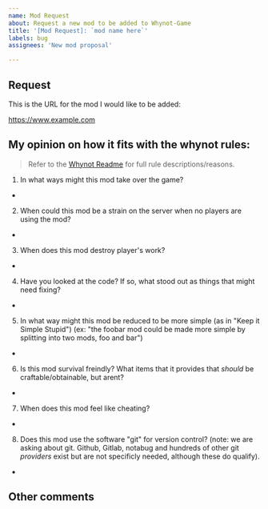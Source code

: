 ```yaml
---
name: Mod Request
about: Request a new mod to be added to Whynot-Game
title: '[Mod Request]: `mod name here`'
labels: bug
assignees: 'New mod proposal'

---
```

## Request

This is the URL for the mod I would like to be added:

https://www.example.com

## My opinion on how it fits with the whynot rules:

> Refer to the [Whynot Readme](https://github.com/minetest-whynot/whynot-game#readme) for full rule descriptions/reasons.

1. In what ways might this mod take over the game?
  - 
2. When could this mod be a strain on the server when no players are using the mod?
  - 
3. When does this mod destroy player's work?
  - 
4. Have you looked at the code? If so, what stood out as things that might need fixing?
  - 
5. In what way might this mod be reduced to be more simple (as in "Keep it Simple Stupid") (ex: "the foobar mod could be made more simple by splitting into two mods, foo and bar")
  - 
6. Is this mod survival freindly? What items that it provides that _should_ be craftable/obtainable, but arent?
  - 
7. When does this mod feel like cheating?
  - 
8. Does this mod use the software "git" for version control? (note: we are asking about git. Github, Gitlab, notabug and hundreds of other git _providers_ exist but are not specificly needed, although these do qualify).
  - 

## Other comments
